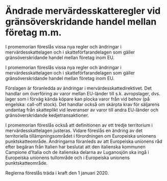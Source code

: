 # Ändrade mervärdesskatteregler vid gränsöverskridande handel mellan företag m.m.

I promemorian föreslås vissa nya regler och ändringar i mervärdesskattelagen och i skatteförfarandelagen som gäller gränsöverskridande handel mellan företag inom EU.

I promemorian föreslås vissa nya regler och ändringar i mervärdesskattelagen och i skatteförfarandelagen som gäller gränsöverskridande handel mellan företag inom EU.

Förslagen är föranledda av ändringar i mervärdesskattedirektivet. Det handlar om överföring av varor mellan EU-länder till s.k. avropslager, dvs. lager som i förväg kända köpare kan plocka varor från vid behov (på engelska: call-off stock). Det handlar också om skärpta krav för säljarens undantag från skatteplikt vid leveranser av varor till andra EU-länder och gränsöverskridande kedjetransaktioner.

I promemorian föreslås också att definitionen av ett tredje territorium i mervärdesskattelagen justeras. Vidare föreslås en ändring av det territoriella tillämpningsområdet i förordningen om Europeiska unionens punktskatteområde. Ändringarna föranleds av att Europeiska unionens råd efter begäran från Italien har beslutat att den italienska kommunen Campione d’Italia och de italienska delarna av Luganosjön ska ingå i Europeiska unionens tullområde och i Europeiska unionens punktskatteområde.

Reglerna föreslås träda i kraft den 1 januari 2020.
